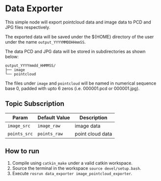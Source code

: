 # Data Exporter

This simple node will export pointcloud data and image data to PCD and JPG files respectively.

The exported data will be saved under the ${HOME} directory of the user under the name `output_YYYYMMDDHHmmSS`.
 
 The data PCD and JPG data will be stored in subdirectories as shown below:
 
 ```
 output_YYYYmmdd_HHMMSS/
 ├── image
 └── pointcloud
 ```
 
 The files under `image` and `pointcloud` will be named in numerical sequence base 0, padded with upto 6 zeros (i.e. 000001.pcd or 000001.jpg).
 
 ## Topic Subscription
 |Param|Default Value|Description|
 |---|---|---|
 |`image_src`|`image_raw`|image data|
 |`points_src`|`points_raw`|point cloud data|
 
 ## How to run
 
 1. Compile using `catkin_make` under a valid catkin workspace.
 2. Source the terminal in the workspace `source devel/setup.bash`.
 2. Execute `rosrun data_exporter image_pointcloud_exporter`.
 
 
 
 